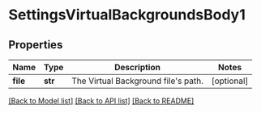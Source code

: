 # SettingsVirtualBackgroundsBody1

## Properties
Name | Type | Description | Notes
------------ | ------------- | ------------- | -------------
**file** | **str** | The Virtual Background file&#x27;s path. | [optional] 

[[Back to Model list]](../README.md#documentation-for-models) [[Back to API list]](../README.md#documentation-for-api-endpoints) [[Back to README]](../README.md)

